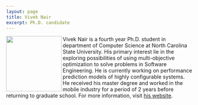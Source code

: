 ```yaml
---
layout: page
title: Vivek Nair
excerpt: Ph.D. candidate
---
```


 
<img align=left width=150
src="{{site.url}}/img/vivek.jpg"> Vivek Nair is a fourth year Ph.D. student in department of Computer Science at North Carolina State University. His primary interest lie in the exploring possibilities of using multi-objective optimization to solve problems in Software Engineering. He is currently working on performance prediction models of highly configurable systems. He received his master degree and worked in the mobile industry for a period of 2 years before returning to graduate school. For more information, visit [his website](http://vivekaxl.com/).


